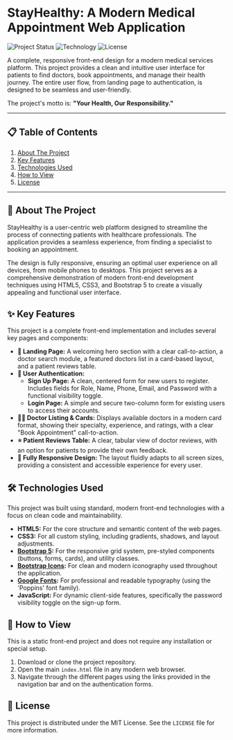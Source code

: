 # StayHealthy: A Modern Medical Appointment Web Application

![Project Status](https://img.shields.io/badge/status-complete-green) ![Technology](https://img.shields.io/badge/tech-Bootstrap%205-7952B3) ![License](https://img.shields.io/badge/license-MIT-blue)

A complete, responsive front-end design for a modern medical services platform. This project provides a clean and intuitive user interface for patients to find doctors, book appointments, and manage their health journey. The entire user flow, from landing page to authentication, is designed to be seamless and user-friendly.

The project's motto is: **"Your Health, Our Responsibility."**

---

## 📋 Table of Contents
1. [About The Project](#-about-the-project)
2. [Key Features](#-key-features)
3. [Technologies Used](#-technologies-used)
4. [How to View](#-how-to-view)
5. [License](#-license)

---

## 🚀 About The Project

StayHealthy is a user-centric web platform designed to streamline the process of connecting patients with healthcare professionals. The application provides a seamless experience, from finding a specialist to booking an appointment.

The design is fully responsive, ensuring an optimal user experience on all devices, from mobile phones to desktops. This project serves as a comprehensive demonstration of modern front-end development techniques using HTML5, CSS3, and Bootstrap 5 to create a visually appealing and functional user interface.


## ✨ Key Features

This project is a complete front-end implementation and includes several key pages and components:

*   **🏡 Landing Page:** A welcoming hero section with a clear call-to-action, a doctor search module, a featured doctors list in a card-based layout, and a patient reviews table.
*   **👤 User Authentication:**
    *   **Sign Up Page:** A clean, centered form for new users to register. Includes fields for Role, Name, Phone, Email, and Password with a functional visibility toggle.
    *   **Login Page:** A simple and secure two-column form for existing users to access their accounts.
*   **👨‍⚕️ Doctor Listing & Cards:** Displays available doctors in a modern card format, showing their specialty, experience, and ratings, with a clear "Book Appointment" call-to-action.
*   **⭐ Patient Reviews Table:** A clear, tabular view of doctor reviews, with an option for patients to provide their own feedback.
*   **📱 Fully Responsive Design:** The layout fluidly adapts to all screen sizes, providing a consistent and accessible experience for every user.


## 🛠️ Technologies Used

This project was built using standard, modern front-end technologies with a focus on clean code and maintainability.

*   **HTML5:** For the core structure and semantic content of the web pages.
*   **CSS3:** For all custom styling, including gradients, shadows, and layout adjustments.
*   **[Bootstrap 5](https://getbootstrap.com/):** For the responsive grid system, pre-styled components (buttons, forms, cards), and utility classes.
*   **[Bootstrap Icons](https://icons.getbootstrap.com/):** For clean and modern iconography used throughout the application.
*   **[Google Fonts](https://fonts.google.com/):** For professional and readable typography (using the 'Poppins' font family).
*   **JavaScript:** For dynamic client-side features, specifically the password visibility toggle on the sign-up form.


## 📖 How to View

This is a static front-end project and does not require any installation or special setup.

1.  Download or clone the project repository.
2.  Open the main `index.html` file in any modern web browser.
3.  Navigate through the different pages using the links provided in the navigation bar and on the authentication forms.


## 📄 License

This project is distributed under the MIT License. See the `LICENSE` file for more information.